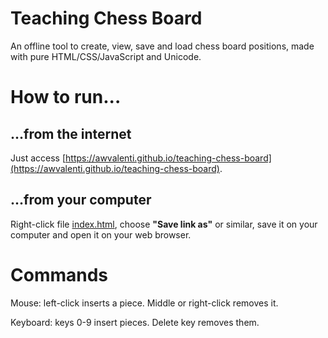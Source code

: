 # Teaching Chess Board
An offline tool to create, view, save and load chess
board positions, made with pure HTML/CSS/JavaScript and Unicode.

# How to run...

## ...from the internet
Just access [https://awvalenti.github.io/teaching-chess-board](https://awvalenti.github.io/teaching-chess-board).

## ...from your computer
Right-click file
[index.html](https://raw.githubusercontent.com/awvalenti/teaching-chess-board/master/index.html),
choose **"Save link as"** or similar, save it on your computer
and open it on your web browser.

# Commands
Mouse: left-click inserts a piece. Middle or right-click removes it.

Keyboard: keys 0-9 insert pieces. Delete key removes them.
